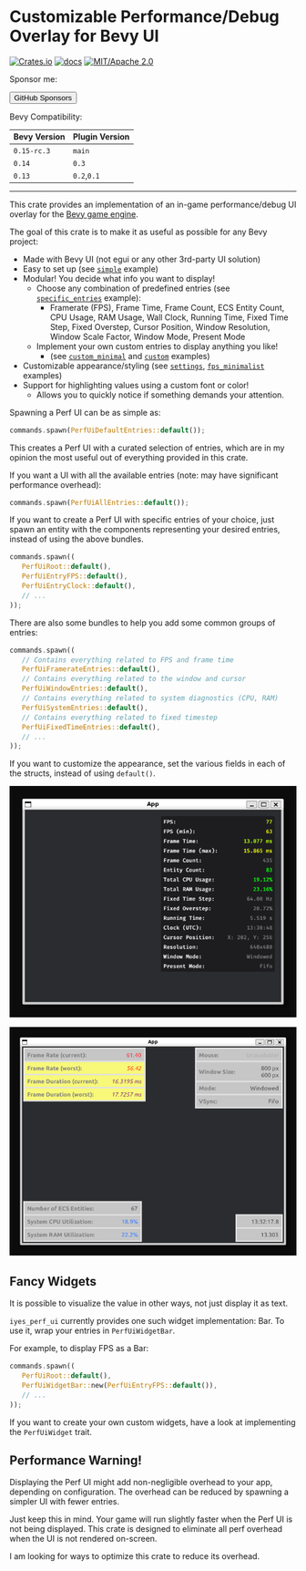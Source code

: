# Customizable Performance/Debug Overlay for Bevy UI

[![Crates.io](https://img.shields.io/crates/v/iyes_perf_ui)](https://crates.io/crates/iyes_perf_ui)
[![docs](https://docs.rs/iyes_perf_ui/badge.svg)](https://docs.rs/iyes_perf_ui/)
[![MIT/Apache 2.0](https://img.shields.io/badge/license-MIT%2FApache-blue.svg)](./LICENSE)

Sponsor me:

<a href="https://github.com/sponsors/inodentry"><button class="ghsponsors-button">GitHub Sponsors</button></a>

Bevy Compatibility:

| Bevy Version | Plugin Version |
|--------------|----------------|
| `0.15-rc.3`  | `main`         |
| `0.14`       | `0.3`          |
| `0.13`       | `0.2`,`0.1`    |

---

This crate provides an implementation of an in-game performance/debug UI overlay
for the [Bevy game engine](https://bevyengine.org).

The goal of this crate is to make it as useful as possible for any Bevy project:
 - Made with Bevy UI (not egui or any other 3rd-party UI solution)
 - Easy to set up (see [`simple`](examples/simple.rs) example)
 - Modular! You decide what info you want to display!
   - Choose any combination of predefined entries (see [`specific_entries`](examples/specific_entries.rs) example):
     - Framerate (FPS), Frame Time, Frame Count, ECS Entity Count, CPU Usage, RAM Usage,
       Wall Clock, Running Time, Fixed Time Step, Fixed Overstep,
       Cursor Position, Window Resolution, Window Scale Factor, Window Mode, Present Mode
   - Implement your own custom entries to display anything you like!
     - (see [`custom_minimal`](examples/custom_minimal.rs) and [`custom`](examples/custom.rs) examples)
 - Customizable appearance/styling (see [`settings`](examples/settings.rs), [`fps_minimalist`](examples/fps_minimalist.rs) examples)
 - Support for highlighting values using a custom font or color!
   - Allows you to quickly notice if something demands your attention.

Spawning a Perf UI can be as simple as:

```rust
commands.spawn(PerfUiDefaultEntries::default());
```

This creates a Perf UI with a curated selection of entries, which are in
my opinion the most useful out of everything provided in this crate.

If you want a UI with all the available entries (note: may have significant
performance overhead):

```rust
commands.spawn(PerfUiAllEntries::default());
```

If you want to create a Perf UI with specific entries of your choice, just
spawn an entity with the components representing your desired entries,
instead of using the above bundles.

```rust
commands.spawn((
   PerfUiRoot::default(),
   PerfUiEntryFPS::default(),
   PerfUiEntryClock::default(),
   // ...
));
```

There are also some bundles to help you add some common groups of entries:

```rust
commands.spawn((
   // Contains everything related to FPS and frame time
   PerfUiFramerateEntries::default(),
   // Contains everything related to the window and cursor
   PerfUiWindowEntries::default(),
   // Contains everything related to system diagnostics (CPU, RAM)
   PerfUiSystemEntries::default(),
   // Contains everything related to fixed timestep
   PerfUiFixedTimeEntries::default(),
   // ...
));
```

If you want to customize the appearance, set the various fields in each of the
structs, instead of using `default()`.

![Screenshot of the simple example showing default configuration](screenshots/simple.png)

![Screenshot of the settings example showing multiple UIs with custom configuration](screenshots/settings.png)

## Fancy Widgets

It is possible to visualize the value in other ways, not just display it
as text.

`iyes_perf_ui` currently provides one such widget implementation: Bar. To
use it, wrap your entries in `PerfUiWidgetBar`.

For example, to display FPS as a Bar:

```rust
commands.spawn((
   PerfUiRoot::default(),
   PerfUiWidgetBar::new(PerfUiEntryFPS::default()),
   // ...
));
```

If you want to create your own custom widgets, have a look at implementing
the `PerfUiWidget` trait.

## Performance Warning!

Displaying the Perf UI might add non-negligible overhead to your app, depending
on configuration. The overhead can be reduced by spawning a simpler UI with
fewer entries.

Just keep this in mind. Your game will run slightly faster when the Perf UI
is not being displayed. This crate is designed to eliminate all perf overhead
when the UI is not rendered on-screen.

I am looking for ways to optimize this crate to reduce its overhead.
